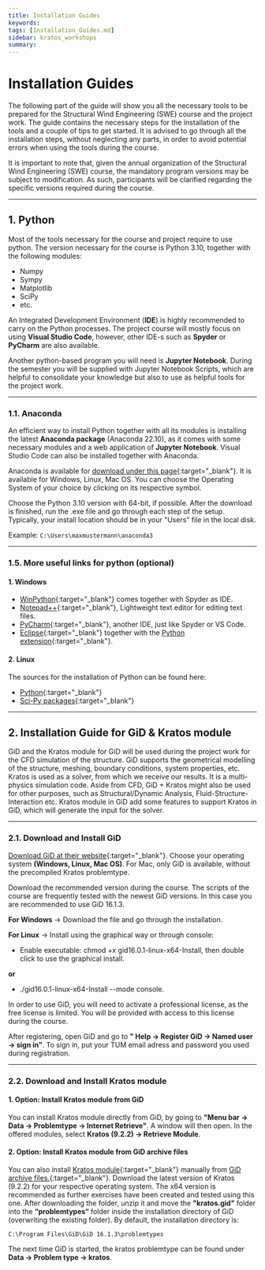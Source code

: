 ```yaml
---
title: Installation Guides
keywords: 
tags: [Installation_Guides.md]
sidebar: kratos_workshops
summary: 
---
```

# Installation Guides
The following part of the guide will show you all the necessary tools to be prepared for the Structural Wind Engineering (SWE) course and the project work. The guide contains the necessary steps for the installation of the tools and a couple of tips to get started. It is advised to go through all the installation steps, without neglecting any parts, in order to avoid potential errors when using the tools during the course.

It is important to note that, given the annual organization of the Structural Wind Engineering (SWE) course, the mandatory program versions may be subject to modification. As such, participants will be clarified regarding the specific versions required during the course.

___
## 1. Python
Most of the tools necessary for the course and project require to use python. The version necessary for the course is Python 3.10, together with the following modules:
- Numpy
- Sympy
- Matplotlib
- SciPy
- etc.

An Integrated Development Environment (**IDE**) is highly recommended to carry on the Python processes. The project course will mostly focus on using **Visual Studio Code**, however, other IDE-s such as **Spyder** or **PyCharm** are also available.

Another python-based program you will need is **Jupyter Notebook**.
During the semester you will be supplied with Jupyter Notebook Scripts, which are helpful to consolidate your knowledge but also to use as helpful tools for the project work. 

___
### 1.1. Anaconda 

An efficient way to install Python together with all its modules is installing the latest **Anaconda package** (Anaconda 22.10), as it comes with some necessary modules and a web application of **Jupyter Notebook**. Visual Studio Code can also be installed together with Anaconda. 

Anaconda is available for [download under this page](https://www.anaconda.com/distribution/){:target="_blank"}. It is available for Windows, Linux, Mac OS. You can choose the Operating System of your choice by clicking on its respective symbol.

Choose the Python 3.10 version with 64-bit, if possible. After the download is finished, run the .exe file and go through each step of the setup. Typically, your install location should be in your "Users" file in the local disk. 

Example: `C:\Users\maxmustermann\anaconda3`

___
### 1.5. More useful links for python (optional)

#### 1. Windows
- [WinPython](https://winpython.github.io/){:target="_blank"} comes together with Spyder as IDE.
- [Notepad++](https://notepad-plus-plus.org/){:target="_blank"}, Lightweight text editor for editing text files.
- [PyCharm](https://www.jetbrains.com/pycharm/){:target="_blank"}, another IDE, just like Spyder or VS Code.
- [Eclipse](https://www.eclipse.org/){:target="_blank"} together with the [Python extension](http://www.pydev.org/){:target="_blank"}.

#### 2. Linux
The sources for the installation of Python can be found here:
 - [Python](https://www.python.org/downloads/source/){:target="_blank"}
 - [Sci-Py packages](https://www.scipy.org/install.html){:target="_blank"}

___
## 2. Installation Guide for GiD & Kratos module
GiD and the Kratos module for GiD will be used during the project work for the CFD simulation of the structure. GiD supports the geometrical modelling of the structure, meshing, boundary conditions, system properties, etc. Kratos is used as a solver, from which we receive our results. It is a multi-physics simulation code. Aside from CFD, GiD + Kratos might also be used for other purposes, such as Structural/Dynamic Analysis, Fluid-Structure-Interaction etc. Kratos module in GiD add some features to support Kratos in GiD, which will generate the input for the solver.

___
### 2.1. Download and Install GiD

[Download GiD at their website](https://www.gidsimulation.com/gid-for-science/downloads/){:target="_blank"}. Choose your operating system **(Windows, Linux, Mac OS)**. For Mac, only GiD is available, without the precompiled Kratos problemtype. 

Download the recommended version during the course. The scripts of the course are frequently tested with the newest GiD versions. In this case you are recommended to use GiD 16.1.3.

**For Windows** &rarr; Download the file and go through the installation. 

**For Linux** &rarr; Install using the graphical way or through console:
- Enable executable: chmod +x gid16.0.1-linux-x64-Install, then double click to use the graphical install.

**or**
- ./gid16.0.1-linux-x64-Install --mode console.

In order to use GiD, you will need to activate a professional license, as the free license is limited. You will be provided with access to this license during the course.

After registering, open GiD and go to **" Help &rarr; Register GiD &rarr; Named user &rarr; sign in"**. To sign in, put your TUM email adress and password you used during registration.

___
### 2.2. Download and Install Kratos module

#### 1. Option: Install Kratos module from GiD
You can install Kratos module directly from GiD, by going to **"Menu bar &rarr; Data &rarr; Problemtype &rarr; Internet Retrieve"**. A window will then open. In the offered modules, select **Kratos (9.2.2) &rarr; Retrieve Module**. 

#### 2. Option: Install Kratos module from GiD archive files
You can also install [Kratos module](https://www.gidsimulation.com/downloads/kratos/){:target="_blank"} manually from [GiD archive files.](https://downloads.gidsimulation.com/#gidmodules/){:target="_blank"}. Download the latest version of Kratos (9.2.2) for your respective operating system. The x64 version is recommended as further exercises have been created and tested using this one. After downloading the folder, unzip it and move the **"kratos.gid"** folder into the **“problemtypes“** folder inside the installation directory of GiD (overwriting the existing folder). By default, the installation directory is:

```C:\Program Files\GiD\GiD 16.1.3\problemtypes```

The next time GiD is started, the kratos problemtype can be found under **Data &rarr; Problem type &rarr; kratos**.

